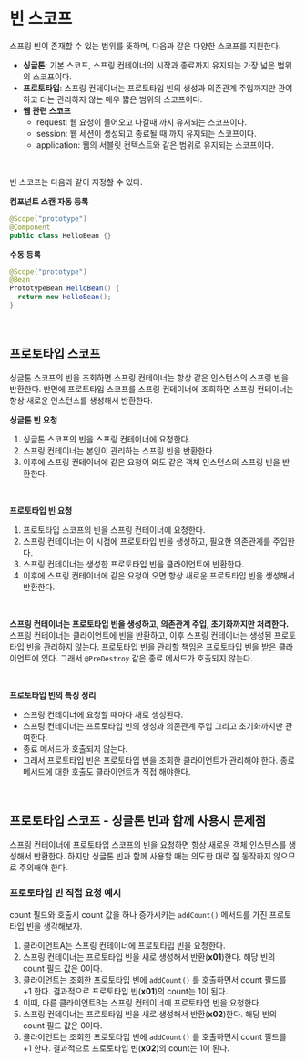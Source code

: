 # 빈 스코프

스프링 빈이 존재할 수 있는 범위를 뜻하며, 다음과 같은 다양한 스코프를 지원한다.

* **싱글톤**: 기본 스코프, 스프링 컨테이너의 시작과 종료까지 유지되는 가장 넓은 범위의 스코프이다. 
* **프로토타입**: 스프링 컨테이너는 프로토타입 빈의 생성과 의존관계 주입까지만 관여하고 더는 관리하지 않는 매우 짧은 범위의 스코프이다.
* **웹 관련 스코프**
  * request: 웹 요청이 들어오고 나갈때 까지 유지되는 스코프이다.
  * session: 웹 세션이 생성되고 종료될 때 까지 유지되는 스코프이다.
  * application: 웹의 서블릿 컨텍스트와 같은 범위로 유지되는 스코프이다.

<br>

빈 스코프는 다음과 같이 지정할 수 있다.

**컴포넌트 스캔 자동 등록**

```java
@Scope("prototype")
@Component
public class HelloBean {}
```

**수동 등록**
```java
@Scope("prototype")
@Bean
PrototypeBean HelloBean() {
  return new HelloBean();
}
```

<br>

## 프로토타입 스코프

싱글톤 스코프의 빈을 조회하면 스프링 컨테이너는 항상 같은 인스턴스의 스프링 빈을 반환한다. 
반면에 프로토타입 스코프를 스프링 컨테이너에 조회하면 스프링 컨테이너는 항상 새로운 인스턴스를 생성해서 반환한다.

**싱글톤 빈 요청**

1. 싱글톤 스코프의 빈을 스프링 컨테이너에 요청한다.
2. 스프링 컨테이너는 본인이 관리하는 스프링 빈을 반환한다.
3. 이후에 스프링 컨테이너에 같은 요청이 와도 같은 객체 인스턴스의 스프링 빈을 반환한다.

<br>

**프로토타입 빈 요청**

1. 프로토타입 스코프의 빈을 스프링 컨테이너에 요청한다.
2. 스프링 컨테이너는 이 시점에 프로토타입 빈을 생성하고, 필요한 의존관계를 주입한다.
3. 스프링 컨테이너는 생성한 프로토타입 빈을 클라이언트에 반환한다.
4. 이후에 스프링 컨테이너에 같은 요청이 오면 항상 새로운 프로토타입 빈을 생성해서 반환한다.

<br>

**스프링 컨테이너는 프로토타입 빈을 생성하고, 의존관계 주입, 초기화까지만 처리한다.**
스프링 컨테이너는 클라이언트에 빈을 반환하고, 이후 스프링 컨테이너는 생성된 프로토타입 빈을 관리하지 않는다. 
프로토타입 빈을 관리할 책임은 프로토타입 빈을 받은 클라이언트에 있다. 그래서 `@PreDestroy` 같은 종료 메서드가 호출되지 않는다.

<br>

**프로토타입 빈의 특징 정리**

* 스프링 컨테이너에 요청할 때마다 새로 생성된다.
* 스프링 컨테이너는 프로토타입 빈의 생성과 의존관계 주입 그리고 초기화까지만 관여한다.
* 종료 메서드가 호출되지 않는다.
* 그래서 프로토타입 빈은 프로토타입 빈을 조회한 클라이언트가 관리해야 한다. 종료 메서드에 대한 호출도 클라이언트가 직접 해야한다.

<br>

## 프로토타입 스코프 - 싱글톤 빈과 함께 사용시 문제점

스프링 컨테이너에 프로토타입 스코프의 빈을 요청하면 항상 새로운 객체 인스턴스를 생성해서 반환한다.
하지만 싱글톤 빈과 함께 사용할 때는 의도한 대로 잘 동작하지 않으므로 주의해야 한다.

### 프로토타입 빈 직접 요청 예시

count 필드와 호출시 count 값을 하나 증가시키는 `addCount()` 메서드를 가진 프로토타입 빈을 생각해보자.

1. 클라이언트A는 스프링 컨테이너에 프로토타입 빈을 요청한다.
2. 스프링 컨테이너는 프로토타입 빈을 새로 생성해서 반환(**x01**)한다. 해당 빈의 count 필드 값은 0이다.
3. 클라이언트는 조회한 프로토타입 빈에 `addCount()` 를 호출하면서 count 필드를 +1 한다. 결과적으로 프로토타입 빈(**x01**)의 count는 1이 된다.
4. 이때, 다른 클라이언트B는 스프링 컨테이너에 프로토타입 빈을 요청한다.
5. 스프링 컨테이너는 프로토타입 빈을 새로 생성해서 반환(**x02**)한다. 해당 빈의 count 필드 값은 0이다.
6. 클라이언트는 조회한 프로토타입 빈에 `addCount()` 를 호출하면서 count 필드를 +1 한다. 결과적으로 프로토타입 빈(**x02**)의 count는 1이 된다.
